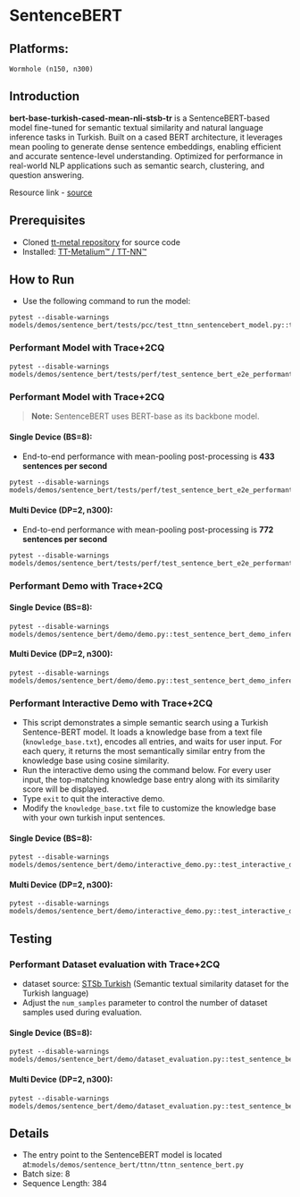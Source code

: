 # SentenceBERT

## Platforms:
    Wormhole (n150, n300)

## Introduction
**bert-base-turkish-cased-mean-nli-stsb-tr** is a SentenceBERT-based model fine-tuned for semantic textual similarity and natural language inference tasks in Turkish. Built on a cased BERT architecture, it leverages mean pooling to generate dense sentence embeddings, enabling efficient and accurate sentence-level understanding. Optimized for performance in real-world NLP applications such as semantic search, clustering, and question answering.

Resource link - [source](https://huggingface.co/emrecan/bert-base-turkish-cased-mean-nli-stsb-tr)

## Prerequisites
- Cloned [tt-metal repository](https://github.com/tenstorrent/tt-metal) for source code
- Installed: [TT-Metalium™ / TT-NN™](https://github.com/tenstorrent/tt-metal/blob/main/INSTALLING.md)

## How to Run
- Use the following command to run the model:
```
pytest --disable-warnings models/demos/sentence_bert/tests/pcc/test_ttnn_sentencebert_model.py::test_ttnn_sentence_bert_model
```

###  Performant Model with Trace+2CQ
```
pytest --disable-warnings models/demos/sentence_bert/tests/perf/test_sentence_bert_e2e_performant.py::test_e2e_performant_sentencebert
```

###  Performant Model with Trace+2CQ
> **Note:** SentenceBERT uses BERT-base as its backbone model.

#### Single Device (BS=8):
- End-to-end performance with mean-pooling post-processing is **433 sentences per second**
```
pytest --disable-warnings models/demos/sentence_bert/tests/perf/test_sentence_bert_e2e_performant.py::test_e2e_performant_sentencebert
```

#### Multi Device (DP=2, n300):
- End-to-end performance with mean-pooling post-processing is **772 sentences per second**
```
pytest --disable-warnings models/demos/sentence_bert/tests/perf/test_sentence_bert_e2e_performant.py::test_e2e_performant_sentencebert_dp
```

### Performant Demo with Trace+2CQ
#### Single Device (BS=8):
```
pytest --disable-warnings models/demos/sentence_bert/demo/demo.py::test_sentence_bert_demo_inference
```

#### Multi Device (DP=2, n300):
```
pytest --disable-warnings models/demos/sentence_bert/demo/demo.py::test_sentence_bert_demo_inference_dp
```

### Performant Interactive Demo with Trace+2CQ
- This script demonstrates a simple semantic search using a Turkish Sentence-BERT model. It loads a knowledge base from a text file (`knowledge_base.txt`), encodes all entries, and waits for user input. For each query, it returns the most semantically similar entry from the knowledge base using cosine similarity.
- Run the interactive demo using the command below. For every user input, the top-matching knowledge base entry along with its similarity score will be displayed.
- Type `exit` to quit the interactive demo.
- Modify the `knowledge_base.txt` file to customize the knowledge base with your own turkish input sentences.

#### Single Device (BS=8):
```
pytest --disable-warnings models/demos/sentence_bert/demo/interactive_demo.py::test_interactive_demo_inference
```

#### Multi Device (DP=2, n300):
```
pytest --disable-warnings models/demos/sentence_bert/demo/interactive_demo.py::test_interactive_demo_inference_dp
```

## Testing
### Performant Dataset evaluation with Trace+2CQ
- dataset source: [STSb Turkish](https://github.com/emrecncelik/sts-benchmark-tr) (Semantic textual similarity dataset for the Turkish language)
- Adjust the `num_samples` parameter to control the number of dataset samples used during evaluation.

#### Single Device (BS=8):
```
pytest --disable-warnings models/demos/sentence_bert/demo/dataset_evaluation.py::test_sentence_bert_eval
```

#### Multi Device (DP=2, n300):
```
pytest --disable-warnings models/demos/sentence_bert/demo/dataset_evaluation.py::test_sentence_bert_eval_dp
```

##  Details
- The entry point to the SentenceBERT model is located at:`models/demos/sentence_bert/ttnn/ttnn_sentence_bert.py`
-  Batch size: 8
- Sequence Length: 384
